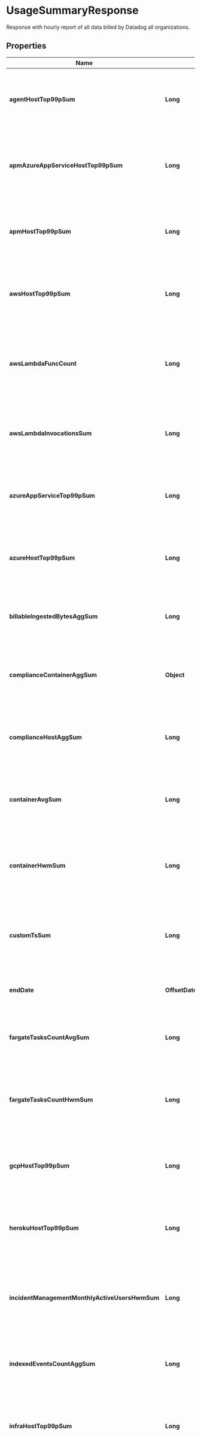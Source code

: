 

# UsageSummaryResponse

Response with hourly report of all data billed by Datadog all organizations.

## Properties

Name | Type | Description | Notes
------------ | ------------- | ------------- | -------------
**agentHostTop99pSum** | **Long** | Shows the 99th percentile of all agent hosts over all hours in the current months for all organizations. |  [optional]
**apmAzureAppServiceHostTop99pSum** | **Long** | Shows the 99th percentile of all Azure app services using APM over all hours in the current months all organizations. |  [optional]
**apmHostTop99pSum** | **Long** | Shows the 99th percentile of all distinct APM hosts over all hours in the current months for all organizations. |  [optional]
**awsHostTop99pSum** | **Long** | Shows the 99th percentile of all AWS hosts over all hours in the current months for all organizations. |  [optional]
**awsLambdaFuncCount** | **Long** | Shows the average of the number of functions that executed 1 or more times each hour in the current months for all organizations. |  [optional]
**awsLambdaInvocationsSum** | **Long** | Shows the sum of all AWS Lambda invocations over all hours in the current months for all organizations. |  [optional]
**azureAppServiceTop99pSum** | **Long** | Shows the 99th percentile of all Azure app services over all hours in the current months for all organizations. |  [optional]
**azureHostTop99pSum** | **Long** | Shows the 99th percentile of all Azure hosts over all hours in the current months for all organizations. |  [optional]
**billableIngestedBytesAggSum** | **Long** | Shows the sum of all log bytes ingested over all hours in the current months for all organizations. |  [optional]
**complianceContainerAggSum** | **Object** | Shows the sum of all compliance containers over all hours in the current months for all organizations. |  [optional]
**complianceHostAggSum** | **Long** | Shows the sum of all compliance hosts over all hours in the current months for all organizations. |  [optional]
**containerAvgSum** | **Long** | Shows the average of all distinct containers over all hours in the current months for all organizations. |  [optional]
**containerHwmSum** | **Long** | Shows the sum of the high-water marks of all distinct containers over all hours in the current months for all organizations. |  [optional]
**customTsSum** | **Long** | Shows the average number of distinct custom metrics over all hours in the current months for all organizations. |  [optional]
**endDate** | **OffsetDateTime** | Shows the last date of usage in the current months for all organizations. |  [optional]
**fargateTasksCountAvgSum** | **Long** | Shows the average of all Fargate tasks over all hours in the current months for all organizations. |  [optional]
**fargateTasksCountHwmSum** | **Long** | Shows the sum of the high-water marks of all Fargate tasks over all hours in the current months for all organizations. |  [optional]
**gcpHostTop99pSum** | **Long** | Shows the 99th percentile of all GCP hosts over all hours in the current months for all organizations. |  [optional]
**herokuHostTop99pSum** | **Long** | Shows the 99th percentile of all Heroku dynos over all hours in the current months for all organizations. |  [optional]
**incidentManagementMonthlyActiveUsersHwmSum** | **Long** | Shows sum of the the high-water marks of incident management monthly active users in the current months for all organizations. |  [optional]
**indexedEventsCountAggSum** | **Long** | Shows the sum of all log events indexed over all hours in the current months for all organizations. |  [optional]
**infraHostTop99pSum** | **Long** | Shows the 99th percentile of all distinct infrastructure hosts over all hours in the current months for all organizations. |  [optional]
**ingestedEventsBytesAggSum** | **Long** | Shows the sum of all log bytes ingested over all hours in the current months for all organizations. |  [optional]
**iotDeviceAggSum** | **Long** | Shows the sum of all IoT devices over all hours in the current months for all organizations. |  [optional]
**iotDeviceTop99pSum** | **Long** | Shows the 99th percentile of all IoT devices over all hours in the current months of all organizations. |  [optional]
**lastUpdated** | **OffsetDateTime** | Shows the the most recent hour in the current months for all organizations for which all usages were calculated. |  [optional]
**liveIndexedEventsAggSum** | **Long** | Shows the sum of all live logs indexed over all hours in the current months for all organizations (data available as of December 1, 2020). |  [optional]
**liveIngestedBytesAggSum** | **Long** | Shows the sum of all live logs bytes ingested over all hours in the current months for all organizations (data available as of December 1, 2020). |  [optional]
**mobileRumSessionCountAggSum** | **Long** | Shows the sum of all mobile RUM Sessions over all hours in the current months for all organizations. |  [optional]
**mobileRumSessionCountAndroidAggSum** | **Long** | Shows the sum of all mobile RUM Sessions on Android over all hours in the current months for all organizations. |  [optional]
**mobileRumSessionCountIosAggSum** | **Long** | Shows the sum of all mobile RUM Sessions on iOS over all hours in the current months for all organizations. |  [optional]
**netflowIndexedEventsCountAggSum** | **Long** | Shows the sum of all Network flows indexed over all hours in the current months for all organizations. |  [optional]
**npmHostTop99pSum** | **Long** | Shows the 99th percentile of all distinct Networks hosts over all hours in the current months for all organizations. |  [optional]
**opentelemetryHostTop99pSum** | **Long** | Shows the 99th percentile of all hosts reported by the Datadog exporter for the OpenTelemetry Collector over all hours in the current months for all organizations. |  [optional]
**profilingContainerAgentCountAvg** | **Long** | Shows the average number of profiled containers over all hours in the current months for all organizations. |  [optional]
**profilingHostCountTop99pSum** | **Long** | Shows the 99th percentile of all profiled hosts over all hours in the current months for all organizations. |  [optional]
**rehydratedIndexedEventsAggSum** | **Long** | Shows the sum of all rehydrated logs indexed over all hours in the current months for all organizations (data available as of December 1, 2020). |  [optional]
**rehydratedIngestedBytesAggSum** | **Long** | Shows the sum of all rehydrated logs bytes ingested over all hours in the current months for all organizations (data available as of December 1, 2020). |  [optional]
**rumSessionCountAggSum** | **Long** | Shows the sum of all browser RUM Sessions over all hours in the current months for all organizations. |  [optional]
**rumTotalSessionCountAggSum** | **Long** | Shows the sum of RUM Sessions (browser and mobile) over all hours in the current months for all organizations. |  [optional]
**startDate** | **OffsetDateTime** | Shows the first date of usage in the current months for all organizations. |  [optional]
**syntheticsBrowserCheckCallsCountAggSum** | **Long** | Shows the sum of all Synthetic browser tests over all hours in the current months for all organizations. |  [optional]
**syntheticsCheckCallsCountAggSum** | **Long** | Shows the sum of all Synthetic API tests over all hours in the current months for all organizations. |  [optional]
**traceSearchIndexedEventsCountAggSum** | **Long** | Shows the sum of all Indexed Spans indexed over all hours in the current months for all organizations. |  [optional]
**twolIngestedEventsBytesAggSum** | **Long** | Shows the sum of all tracing without limits bytes ingested over all hours in the current months for all organizations. |  [optional]
**usage** | [**List&lt;UsageSummaryDate&gt;**](UsageSummaryDate.md) | An array of objects regarding hourly usage. |  [optional]
**vsphereHostTop99pSum** | **Long** | Shows the 99th percentile of all vSphere hosts over all hours in the current months for all organizations. |  [optional]



